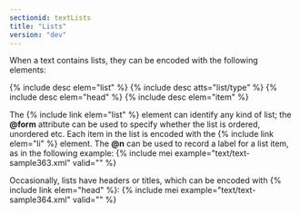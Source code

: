 ```yaml
---
sectionid: textLists
title: "Lists"
version: "dev"
---
```


When a text contains lists, they can be encoded with the following elements:

  
{% include desc elem="list" %} 
{% include desc atts="list/type" %} 
{% include desc elem="head" %} 
{% include desc elem="item" %} 
 

The {% include link elem="list" %} element can identify any kind of list; the **@form** attribute can be used to specify whether the list is ordered, unordered etc. Each item in the list is encoded with the {% include link elem="li" %} element. The **@n** can be used to record a label for a list item, as in the following example:
{% include mei example="text/text-sample363.xml" valid="" %}
    
Occasionally, lists have headers or titles, which can be encoded with {% include link elem="head" %}:
{% include mei example="text/text-sample364.xml" valid="" %}
    